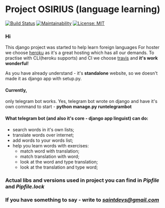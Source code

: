 # Project OSIRIUS (language learning)
[![Build Status](https://travis-ci.org/stPhoenix/projecttango.svg?branch=master)](https://travis-ci.org/stPhoenix/project_osirius)
[![Maintainability](https://api.codeclimate.com/v1/badges/04f4306c223fd14809a7/maintainability)](https://codeclimate.com/github/stPhoenix/project_osirius/maintainability)
[![License: MIT](https://img.shields.io/badge/License-MIT-yellow.svg)](https://opensource.org/licenses/MIT)
### Hi
This django project was started to help learn foreign languages
For hoster we choose [heroku](http://heroku.com/) as it's a great hosting which has all our demands.
To practise with CLI(heroku supports) and CI we choose [travis](https://travis-ci.org/) and **it's work wonderful**!

As you have already understand - it's **standalone** website, so we doesn't made it as django app with setup.py.

#### Currently,
only telegram bot works. Yes, telegram bot wrote on django and have it's own command to start - **python manage.py runtelegrambot** 

#### What telegram bot (and also it's core - django app linguist) can do:
- search words in it's own lists;
- translate words over internet;
- add words to your words list;
- help you learn words with exercises:
    - match word with translation;
    - match translation with word;
    - look at the word and type translation;
    - look at the translation and type word;


### Actual libs and versions used in project you can find in *Pipfile* and *Pipfile.lock*


### If you have something to say - write to *saintdevs@gmail.com*
